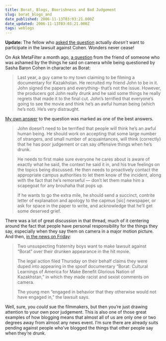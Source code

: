 ```yaml
---
title: Borat, Blogs, Boorishness and Bad Judgement
slug: borat_blogs_and
date_published: 2006-11-13T03:03:21.000Z
date_updated: 2006-11-13T03:03:21.000Z
tags: weblogs
---
```


**Update:** The fellow who [asked the question](http://ask.metafilter.com/mefi/50806) actually *doesn’t* want to participate in the lawsuit against Cohen. Wonders never cease!

On Ask MetaFilter a month ago, [a question](http://ask.metafilter.com/mefi/48312) from the friend of someone who was ashamed by the things he said on camera while being questioned by Sasha Baron Cohen in character as Borat:

> Last year, a guy came to my town claiming to be filming a documentary for Kazakhstan. He recruited my friend John to be in it. John signed the papers and everything- that’s not the issue. However, the producers got John really drunk and he said some things he really regrets that made it to the final cut. John’s terrified that everyone’s going to see the movie and think he’s an awful human being (which he’s not). He’s very distraught.

[My own answer](http://ask.metafilter.com/mefi/48312#735667) to the question was marked as one of the best answers.

> John doesn’t need to be terrified that people will think he’s an awful human being. He should work on accepting that some large number of strangers, and small number of acquaintances, will think (correctly) that he has poor judgement or can say offensive things when he’s drunk.
> 
> He needs to first make sure everyone he cares about is aware of exactly what he said, the context he said it in, and his true feelings on the topics being discussed. He then needs to proactively contact the appropriate campus authorities to let them know of the incident, along with the fact that he’s remorseful — don’t let them make him a scapegoat for any brouhaha that pops up.
> 
> If he wants to go the extra mile, he should send a succinct, contrite letter of explanation and apology to the capmus [sic] newspaper, or ask for space in the paper to write, and acknowledge that he’ll get some deserved grief.

There was a lot of great discussion in that thread, much of it centering around the fact that people have personal responsibility for the things they say, especially when they say them on camera in a major motion picture. And then, [in the news on Friday](http://movies.msn.com/movies/article.aspx?news=241264&amp;GT1=7701):

> Two unsuspecting fraternity boys want to make lawsuit against “Borat” over their drunken appearance in the hit movie.
> 
> The legal action filed Thursday on their behalf claims they were duped into appearing in the spoof documentary “Borat: Cultural Learnings of America for Make Benefit Glorious Nation of Kazakhstan,” in which they made racist and sexist comments on camera.
> 
> The young men “engaged in behavior that they otherwise would not have engaged in,” the lawsuit says.

Well, sure, you *could* sue the filmmakers, but then you’re just drawing attention to your own poor judgement. This is also one of those great examples of how blogging means that almost all of us are only one or two degrees away from almost any news event. I’m sure there are already suits pending against people who’ve blogged the things that other people say when they’re drunk.
